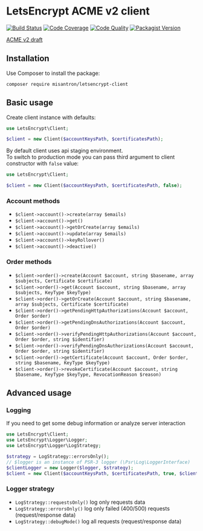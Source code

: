# LetsEncrypt ACME v2 client

[![Build Status](https://img.shields.io/travis/com/misantron/letsencrypt-client.svg?style=flat-square&maxAge=2592000)](https://travis-ci.com/misantron/letsencrypt-client)
[![Code Coverage](https://img.shields.io/coveralls/github/misantron/letsencrypt-client.svg?style=flat-square)](https://coveralls.io/github/misantron/letsencrypt-client)
[![Code Quality](https://img.shields.io/scrutinizer/g/misantron/letsencrypt-client.svg?style=flat-square)](https://scrutinizer-ci.com/g/misantron/letsencrypt-client/)
[![Packagist Version](https://img.shields.io/packagist/v/misantron/letsencrypt-client.svg?style=flat-square)](https://packagist.org/packages/misantron/letsencrypt-client)

[ACME v2 draft](https://github.com/ietf-wg-acme/acme/blob/master/draft-ietf-acme-acme.md)

## Installation

Use Composer to install the package:  
```shell script
composer require misantron/letsencrypt-client
```

## Basic usage

Create client instance with defaults:

```php
use LetsEncrypt\Client;

$client = new Client($accountKeysPath, $certificatesPath);
```
By default client uses api staging environment.  
To switch to production mode you can pass third argument to client constructor with `false` value:
```php
use LetsEncrypt\Client;

$client = new Client($accountKeysPath, $certificatesPath, false);
```

### Account methods

* `$client->account()->create(array $emails)`
* `$client->account()->get()`
* `$client->account()->getOrCreate(array $emails)`
* `$client->account()->update(array $emails)`
* `$client->account()->keyRollover()`
* `$client->account()->deactive()`

### Order methods

* `$client->order()->create(Account $account, string $basename, array $subjects, Certificate $certificate)`
* `$client->order()->get(Account $account, string $basename, array $subjects, KeyType $keyType)`
* `$client->order()->getOrCreate(Account $account, string $basename, array $subjects, Certificate $certificate)`
* `$client->order()->getPendingHttpAuthorizations(Account $account, Order $order)`
* `$client->order()->getPendingDnsAuthorizations(Account $account, Order $order)`
* `$client->order()->verifyPendingHttpAuthorizations(Account $account, Order $order, string $identifier)`
* `$client->order()->verifyPendingDnsAuthorizations(Account $account, Order $order, string $identifier)`
* `$client->order()->getCertificate(Account $account, Order $order, string $basename, KeyType $keyType)`
* `$client->order()->revokeCertificate(Account $account, string $basename, KeyType $keyType, RevocationReason $reason)`

## Advanced usage

### Logging

If you need to get some debug information or analyze server interaction

```php
use LetsEncrypt\Client;                       
use LetsEncrypt\Logger\Logger;
use LetsEncrypt\Logger\LogStrategy;

$strategy = LogStrategy::errorsOnly();
// $logger is an instance of PSR-3 logger (\Psr\Log\LoggerInterface)
$clientLogger = new Logger($logger, $strategy);
$client = new Client($accountKeysPath, $certificatesPath, true, $clientLogger);
```
### Logger strategy
* `LogStrategy::requestsOnly()` log only requests data
* `LogStrategy::errorsOnly()` log only failed (400/500) requests (request/response data)
* `LogStrategy::debugMode()` log all requests (request/response data)
